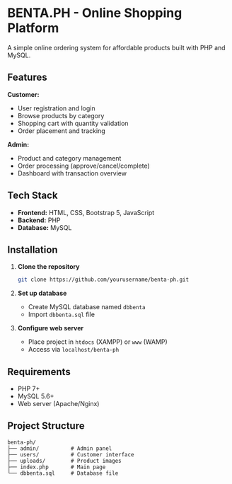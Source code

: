# BENTA.PH - Online Shopping Platform

A simple online ordering system for affordable products built with PHP and MySQL.

## Features

**Customer:**
- User registration and login
- Browse products by category
- Shopping cart with quantity validation
- Order placement and tracking

**Admin:**
- Product and category management
- Order processing (approve/cancel/complete)
- Dashboard with transaction overview

## Tech Stack

- **Frontend:** HTML, CSS, Bootstrap 5, JavaScript
- **Backend:** PHP
- **Database:** MySQL

## Installation

1. **Clone the repository**
   ```bash
   git clone https://github.com/yourusername/benta-ph.git
   ```

2. **Set up database**
   - Create MySQL database named `dbbenta`
   - Import `dbbenta.sql` file

3. **Configure web server**
   - Place project in `htdocs` (XAMPP) or `www` (WAMP)
   - Access via `localhost/benta-ph`

## Requirements

- PHP 7+
- MySQL 5.6+
- Web server (Apache/Nginx)

## Project Structure

```
benta-ph/
├── admin/          # Admin panel
├── users/          # Customer interface  
├── uploads/        # Product images
├── index.php       # Main page
└── dbbenta.sql     # Database file
```
